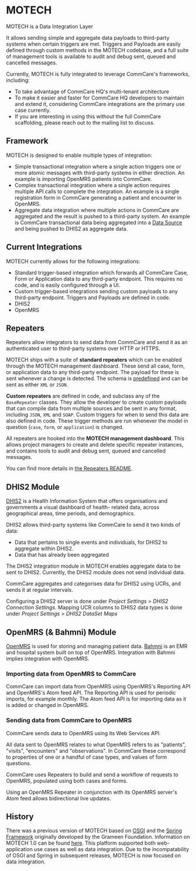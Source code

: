 MOTECH
======

MOTECH is a Data Integration Layer

It allows sending simple and aggregate data payloads to third-party
systems when certain triggers are met. Triggers and Payloads are easily
defined through custom methods in the MOTECH codebase, and a full suite
of management tools is available to audit and debug sent, queued and
cancelled messages.

Currently, MOTECH is fully integrated to leverage CommCare's frameworks,
including:

* To take advantage of CommCare HQ's multi-tenant architecture
* To make it easier and faster for CommCare HQ developers to maintain
and extend it, considering CommCare integrations are the primary use
case currently.
* If you are interesting in using this without the full CommCare
scaffolding, please reach out to the mailing list to discuss.


Framework
---------

MOTECH is designed to enable multiple types of integration:

* Simple transactional integration where a single action triggers one or
more atomic messages with third-party systems in either direction.  An
example is importing OpenMRS patients into CommCare.
* Complex transactional integration where a single action requires
multiple API calls to complete the integration.  An example is a single
registration form in CommCare generating a patient and encounter in
OpenMRS.
* Aggregate data integration where multiple actions in CommCare are
aggregated and the result is pushed to a third-party system.  An example
is CommCare transactional data being aggregated into a
[Data Source](../apps/userreports/README.md) and being pushed to DHIS2
as aggregate data.


Current Integrations
--------------------

MOTECH currently allows for the following integrations:

* Standard trigger-based integration which forwards all CommCare Case,
Form or Application data to any third-party endpoint. This requires no
code, and is easily configured through a UI.
* Custom trigger-based integrations sending custom payloads to any
third-party endpoint. Triggers and Payloads are defined in code.
* DHIS2
* OpenMRS


Repeaters
---------

Repeaters allow integrators to send data from CommCare and send it as an
authenticated user to third-party systems over HTTP or HTTPS.

MOTECH ships with a suite of **standard repeaters** which can be enabled
through the MOTECH management dashboard. These send all case, form, or
application data to any third-party endpoint. The payload for these is
sent whenever a change is detected. The schema is
[predefined](https://confluence.dimagi.com/pages/viewpage.action?pageId=12224128)
and can be sent as either `XML` or `JSON`.

**Custom repeaters** are defined in code, and subclass any of the
`BaseRepeater` classes. They allow the developer to create custom
payloads that can compile data from multiple sources and be sent in any
format, including `JSON`, `XML` and `SOAP`. Custom triggers for when to
send this data are also defined in code. These trigger methods are run
whenever the model in question (`case`, `form`, or `application`) is
changed.

All repeaters are hooked into the **MOTECH management dashboard**. This
allows project managers to create and delete specific repeater
instances, and contains tools to audit and debug sent, queued and
cancelled messages.

You can find more details in [the Repeaters README](./repeaters/README.md).


DHIS2 Module
------------

[DHIS2](https://www.dhis2.org/) is a Health Information System that
offers organisations and governments a visual dashboard of health-
related data, across geographical areas, time periods, and demographics.

DHIS2 allows third-party systems like CommCare to send it two kinds of
data:

* Data that pertains to single events and individuals, for DHIS2 to
aggregate within DHIS2.
* Data that has already been aggregated

The DHIS2 integration module in MOTECH enables aggregate data to be sent
to DHIS2. Currently, the DHIS2 module does not send individual data.

CommCare aggregates and categorises data for DHIS2 using UCRs, and sends
it at regular intervals.

Configuring a DHIS2 server is done under *Project Settings* >
*DHIS2 Connection Settings*. Mapping UCR columns to DHIS2 data types is
done under *Project Settings* > *DHIS2 DataSet Maps*


OpenMRS (& Bahmni) Module
-------------------------

[OpenMRS](https://openmrs.org/) is used for storing and managing patient
data. [Bahmni](https://www.bahmni.org/) is an EMR and hospital system
built on top of OpenMRS. Integration with Bahmni implies integration
with OpenMRS.

### Importing data from OpenMRS to CommCare

CommCare can import data from OpenMRS using OpenMRS's Reporting API and
OpenMRS's Atom feed API. The Reporting API is used for periodic imports,
for example monthly. The Atom feed API is for importing data as it is
added or changed in OpenMRS.

### Sending data from CommCare to OpenMRS

CommCare sends data to OpenMRS using its Web Services API.

All data sent to OpenMRS relates to what OpenMRS refers to as
"patients", "visits", "encounters" and "observations". In CommCare these
correspond to properties of one or a handful of case types, and values
of form questions.

CommCare uses Repeaters to build and send a workflow of requests to
OpenMRS, populated using both cases and forms.

Using an OpenMRS Repeater in conjunction with its OpenMRS server's Atom
feed allows bidirectional live updates.


History
-------

There was a previous version of MOTECH based on
[OSGI](https://www.osgi.org/) and the
[Spring Framework](https://projects.spring.io/spring-framework/)
originally developed by the Grameen Foundation.  Information on MOTECH
1.0 can be found [here](http://docs.motechproject.org/en/latest/). This
platform supported both web-application use cases as well as data
integration.  Due to the incompatability of OSGI and Spring in
subsequent releases, MOTECH is now focused on data integration.
